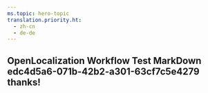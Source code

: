 ```yaml
---
ms.topic: hero-topic
translation.priority.ht: 
  - zh-cn
  - de-de
---
```

## OpenLocalization Workflow Test MarkDown edc4d5a6-071b-42b2-a301-63cf7c5e4279 thanks!

